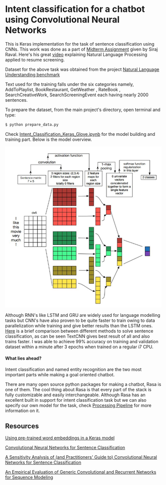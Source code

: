 # Intent classification for a chatbot using Convolutional Neural Networks

This is Keras implementation for the task of sentence classification using CNNs. This work was done as a part of [Midterm Assignment](https://github.com/llSourcell/AI_for_Resumes) given by Siraj Raval. Here's his great [video](https://youtu.be/p3SKx5C04qg) explaining Natural Language Processing applied to resume screening.

Dataset for the above task was obtained from the project [Natural Language Understanding benchmark ](https://github.com/snipsco/nlu-benchmark/tree/master/2017-06-custom-intent-engines)

Text used for the training falls under the six categories namely, AddToPlaylist, BookRestaurant, GetWeather , RateBook , SearchCreativeWork, SearchScreeningEvent each having nearly 2000 sentences.

To prepare the dataset, from the main project's directory, open terminal and type:

```bash
$ python prepare_data.py
```

Check [Intent_Classification_Keras_Glove.ipynb](https://github.com/ajinkyaT/CNN_Intent_Classification/blob/master/Intent_Classification_Keras_Glove.ipynb) for the model building and training part. Below is the model overview. 

![image](https://github.com/brightmart/text_classification/raw/master/images/TextCNN.JPG "TextCNN")

Although RNN's like LSTM and GRU are widely used for language modelling tasks but CNN's have also proven to be quite faster to train owing to data parallelization while training and give better results than the LSTM ones. [Here](https://github.com/brightmart/text_classification#performance) is a brief comparison between different methods to solve sentence classification, as can be seen TextCNN gives best result of all and also trains faster. I was able to achieve 99% accuracy on training and validation dataset within a minute after 3 epochs when trained on a regular i7 CPU.

#### What lies ahead?

Intent classification and named entity recognition are the two most important parts while making a goal oriented chatbot.

There are many open source python packages for making  a chatbot, Rasa  is one of them. The cool thing about Rasa is that every part of the stack is fully customizable and easily interchangeable. Although Rasa has an excellent built in support for intent classification task but we can also specify our own model for the task, check [Processing Pipeline](https://nlu.rasa.com/pipeline.html) for more information on it. 


## Resources

[Using pre-trained word embeddings in a Keras model](https://blog.keras.io/using-pre-trained-word-embeddings-in-a-keras-model.html)

[Convolutional Neural Networks for Sentence Classification
](https://arxiv.org/abs/1408.5882)

[A Sensitivity Analysis of (and Practitioners' Guide to) Convolutional Neural Networks for Sentence Classification
](https://arxiv.org/abs/1510.03820)

[An Empirical Evaluation of Generic Convolutional and Recurrent Networks for Sequence Modeling](https://arxiv.org/abs/1803.01271)


